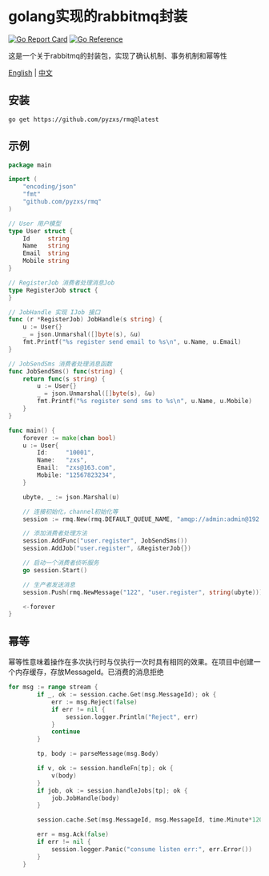 # golang实现的rabbitmq封装
[![Go Report Card](https://goreportcard.com/badge/github.com/pyzxs/rmq)](https://goreportcard.com/report/github.com/pyzxs/rmq)
[![Go Reference](https://pkg.go.dev/badge/github.com/pyzxs/rmq.svg)](https://pkg.go.dev/github.com/pyzxs/rmq)

这是一个关于rabbitmq的封装包，实现了确认机制、事务机制和幂等性

[English](README.md) | [中文](README_ZH.md)

## 安装

```shell
go get https://github.com/pyzxs/rmq@latest
```

## 示例

```go
package main

import (
	"encoding/json"
	"fmt"
	"github.com/pyzxs/rmq"
)

// User 用户模型
type User struct {
	Id     string
	Name   string
	Email  string
	Mobile string
}

// RegisterJob 消费者处理消息Job
type RegisterJob struct {
}

// JobHandle 实现 IJob 接口
func (r *RegisterJob) JobHandle(s string) {
	u := User{}
	_ = json.Unmarshal([]byte(s), &u)
	fmt.Printf("%s register send email to %s\n", u.Name, u.Email)
}

// JobSendSms 消费者处理消息函数
func JobSendSms() func(string) {
	return func(s string) {
		u := User{}
		_ = json.Unmarshal([]byte(s), &u)
		fmt.Printf("%s register send sms to %s\n", u.Name, u.Mobile)
	}
}

func main() {
	forever := make(chan bool)
	u := User{
		Id:     "10001",
		Name:   "zxs",
		Email:  "zxs@163.com",
		Mobile: "12567823234",
	}

	ubyte, _ := json.Marshal(u)

	// 连接初始化，channel初始化等
	session := rmq.New(rmq.DEFAULT_QUEUE_NAME, "amqp://admin:admin@192.168.31.239:5672/")

	// 添加消费者处理方法
	session.AddFunc("user.register", JobSendSms())
	session.AddJob("user.register", &RegisterJob{})

	// 启动一个消费者侦听服务
	go session.Start()

	// 生产者发送消息
	session.Push(rmq.NewMessage("122", "user.register", string(ubyte)))

	<-forever
}

```

## 幂等

幂等性意味着操作在多次执行时与仅执行一次时具有相同的效果。在项目中创建一个内存缓存，存放MessageId。已消费的消息拒绝

```go
for msg := range stream {
		if _, ok := session.cache.Get(msg.MessageId); ok {
			err := msg.Reject(false)
			if err != nil {
				session.logger.Println("Reject", err)
			}
			continue
		}

		tp, body := parseMessage(msg.Body)

		if v, ok := session.handleFn[tp]; ok {
			v(body)
		}
		if job, ok := session.handleJobs[tp]; ok {
			job.JobHandle(body)
		}

		session.cache.Set(msg.MessageId, msg.MessageId, time.Minute*120)

		err = msg.Ack(false)
		if err != nil {
			session.logger.Panic("consume listen err:", err.Error())
		}
	}
```
